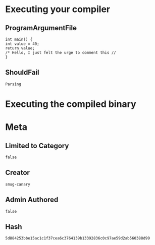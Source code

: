 # Executing your compiler

## ProgramArgumentFile

```
int main() {
int value = 40;
return value;
/* Hello, I just felt the urge to comment this //
}
```

## ShouldFail

```
Parsing
```

# Executing the compiled binary

# Meta

## Limited to Category

```
false
```

## Creator

```
smug-canary
```

## Admin Authored

```
false
```

## Hash

```
5d884253bbe15ac1c1f37cea6c3764139b13392836c0c97ae59d2ab560388d99
```
